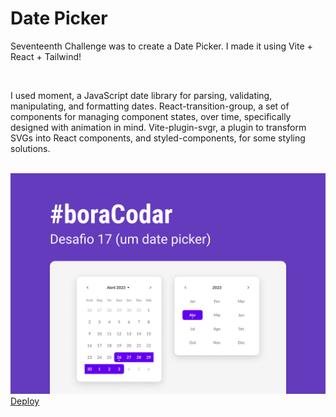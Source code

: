 <h1><strong>Date Picker</strong></h1>

<p>Seventeenth Challenge was to create a Date Picker. I made it using Vite + React + Tailwind!</p>
<br>
<p>I used moment, a JavaScript date library for parsing, validating, manipulating, and formatting dates. React-transition-group, a set of components for managing component states, over time, specifically designed with animation in mind. Vite-plugin-svgr, a plugin to transform SVGs into React components, and styled-components, for some styling solutions.</p>
<br>

<img src='./src/assets/capa.png'>

<br>
<a href='https://date-picker-challenge17.vercel.app/' target='_blank'>Deploy</a>